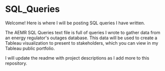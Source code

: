 # SQL_Queries
 
Welcome! Here is where I will be posting SQL queries I have written.

The AEMR SQL Queries text file is full of queries I wrote to gather
data from an energy regulator's outages database. This data will be used
to create a Tableau visualization to present to stakeholders, which
you can view in my Tableau public portfolio.

I will update the readme with project descriptions as I add more to this repository.

